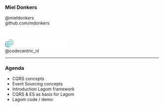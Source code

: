 
### Miel Donkers
<!-- .slide: data-background="img/background-dark-orig.jpg" -->

@mieldonkers<br />
github.com/mdonkers

&nbsp;

<img class="simpleImage" src="img/logo-and-name-white.png" alt="alt text" title="codecentric Logo" width="40%"><br />
@codecentric_nl

---

### Agenda

- CQRS concepts
- Event Sourcing concepts
- Introduction Lagom framework
- CQRS &amp; ES as basis for Lagom
- Lagom code / demo

